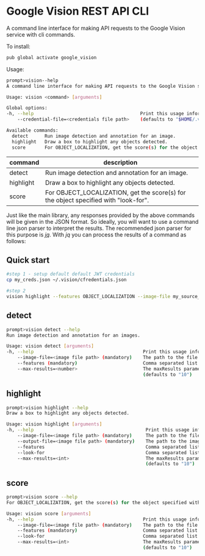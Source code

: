 # Google Vision REST API CLI

A command line interface for making API requests to the Google Vision service with cli commands.

To install:

```sh
pub global activate google_vision
```

Usage:

```sh
prompt>vision--help
A command line interface for making API requests to the Google Vision service with cli commands.

Usage: vision <command> [arguments]

Global options:
-h, --help                                       Print this usage information.
    --credential-file=<credentials file path>    (defaults to "$HOME/.vision/credentials.json")

Available commands:
  detect      Run image detection and annotation for an image.
  highlight   Draw a box to highlight any objects detected.
  score       For OBJECT_LOCALIZATION, get the score(s) for the object specified with "look-for".
```

| command   | description |
| --------- | ----------- |
| detect    | Run image detection and annotation for an image. |
| highlight | Draw a box to highlight any objects detected. |
| score     | For OBJECT_LOCALIZATION, get the score(s) for the object specified with "look-for". |

Just like the main library, any responses provided by the above commands will be given in the JSON format.  So ideally, you will want to use a command line json parser to interpret the results.  The recommended json parser for this purpose is [_jq_](https://stedolan.github.io/jq/).  With _jq_ you can process the results of a command as follows:

## Quick start

```sh
#step 1 - setup default default JWT credentials
cp my_creds.json ~/.vision/cfredentials.json

#step 2
vision highlight --features OBJECT_LOCALIZATION --image-file my_source_image.jpg --output-file result.jpg
```

## detect

```sh
prompt>vision detect --help
Run image detection and annotation for an images.

Usage: vision detect [arguments]
-h, --help                                        Print this usage information.
    --image-file=<image file path> (mandatory)    The path to the file that will be processed.
    --features (mandatory)                        Comma separated list of detections to be done on the image. See [https://cloud.google.com/vision/docs/reference/rest/v1/Feature#Type]
    --max-results=<number>                        The maxResults parameter specifies the maximum number of items that should be returned in the result set. Acceptable values are 0 to 50, inclusive. The default value is 10.
                                                  (defaults to "10")
```

## highlight

```sh
prompt>vision highlight --help
Draw a box to highlight any objects detected.

Usage: vision highlight [arguments]
-h, --help                                         Print this usage information.
    --image-file=<image file path> (mandatory)     The path to the file that will be processed.
    --output-file=<image file path> (mandatory)    The path to the image file that will display the detected objects highlighted
    --features                                     Comma separated list of detections to be done on the image. See [https://cloud.google.com/vision/docs/reference/rest/v1/Feature#Type]
    --look-for                                     Comma separated list of Objects to provide a core for
    --max-results=<int>                            The maxResults parameter specifies the maximum number of items that should be returned in the result set. Acceptable values are 0 to 50, inclusive. The default value is 10.
                                                   (defaults to "10")
```

## score

```sh
prompt>vision score --help
For OBJECT_LOCALIZATION, get the score(s) for the object specified with "look-for".

Usage: vision score [arguments]
-h, --help                                        Print this usage information.
    --image-file=<image file path> (mandatory)    The path to the file that will be processed.
    --features (mandatory)                        Comma separated list of detections to be done on the image. See [https://cloud.google.com/vision/docs/reference/rest/v1/Feature#Type]
    --look-for                                    Comma separated list of Objects to provide a score for
    --max-results=<int>                           The maxResults parameter specifies the maximum number of items that should be returned in the result set. Acceptable values are 0 to 50, inclusive. The default value is 10.
                                                  (defaults to "10")
```
